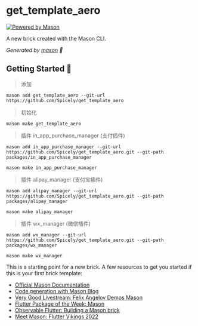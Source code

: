 # get_template_aero

[![Powered by Mason](https://img.shields.io/endpoint?url=https%3A%2F%2Ftinyurl.com%2Fmason-badge)](https://github.com/felangel/mason)

A new brick created with the Mason CLI.

_Generated by [mason][1] 🧱_

## Getting Started 🚀

> 添加

```
mason add get_template_aero --git-url https://github.com/Spicely/get_template_aero
```

> 初始化

```
mason make get_template_aero
```

> 插件 in_app_purchase_manager (支付插件)

```
mason add in_app_purchase_manager --git-url https://github.com/Spicely/get_template_aero.git --git-path packages/in_app_purchase_manager
```

```
mason make in_app_purchase_manager
```

> 插件 alipay_manager (支付宝插件)

```
mason add alipay_manager --git-url https://github.com/Spicely/get_template_aero.git --git-path packages/alipay_manager
```

```
mason make alipay_manager
```

> 插件 wx_manager (微信插件)

```
mason add wx_manager --git-url https://github.com/Spicely/get_template_aero.git --git-path packages/wx_manager
```

```
mason make wx_manager
```

This is a starting point for a new brick.
A few resources to get you started if this is your first brick template:

- [Official Mason Documentation][2]
- [Code generation with Mason Blog][3]
- [Very Good Livestream: Felix Angelov Demos Mason][4]
- [Flutter Package of the Week: Mason][5]
- [Observable Flutter: Building a Mason brick][6]
- [Meet Mason: Flutter Vikings 2022][7]

[1]: https://github.com/felangel/mason
[2]: https://docs.brickhub.dev
[3]: https://verygood.ventures/blog/code-generation-with-mason
[4]: https://youtu.be/G4PTjA6tpTU
[5]: https://youtu.be/qjA0JFiPMnQ
[6]: https://youtu.be/o8B1EfcUisw
[7]: https://youtu.be/LXhgiF5HiQg
